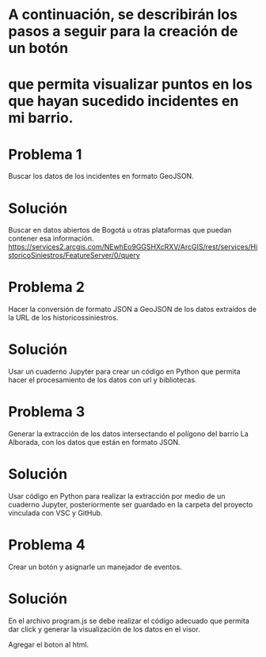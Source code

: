 # A continuación, se describirán los pasos a seguir para la creación de un botón
# que permita visualizar puntos en los que hayan sucedido incidentes en mi barrio.

# Problema 1

Buscar los datos de los incidentes en formato GeoJSON.

# Solución

Buscar en datos abiertos de Bogotá u otras plataformas que puedan contener esa información.
https://services2.arcgis.com/NEwhEo9GGSHXcRXV/ArcGIS/rest/services/HistoricoSiniestros/FeatureServer/0/query

# Problema 2

Hacer la conversión de formato JSON a GeoJSON  de los datos extraídos de la URL de los historicossiniestros.

# Solución

Usar un cuaderno Jupyter para crear un código en Python que permita hacer el procesamiento de los datos
con url y bibliotecas.

# Problema 3

Generar la extracción de los datos intersectando el polígono del barrio La Alborada, con los datos
que están en formato JSON.

# Solución

Usar código en Python para realizar la extracción por medio de un cuaderno Jupyter, posteriormente ser
guardado en la carpeta del proyecto vinculada con VSC y GitHub.

# Problema 4

Crear un botón y asignarle un manejador de eventos.

# Solución

En el archivo program.js se debe realizar el código adecuado que permita dar click y generar 
la visualización de los datos en el visor.

Agregar el boton al html.




